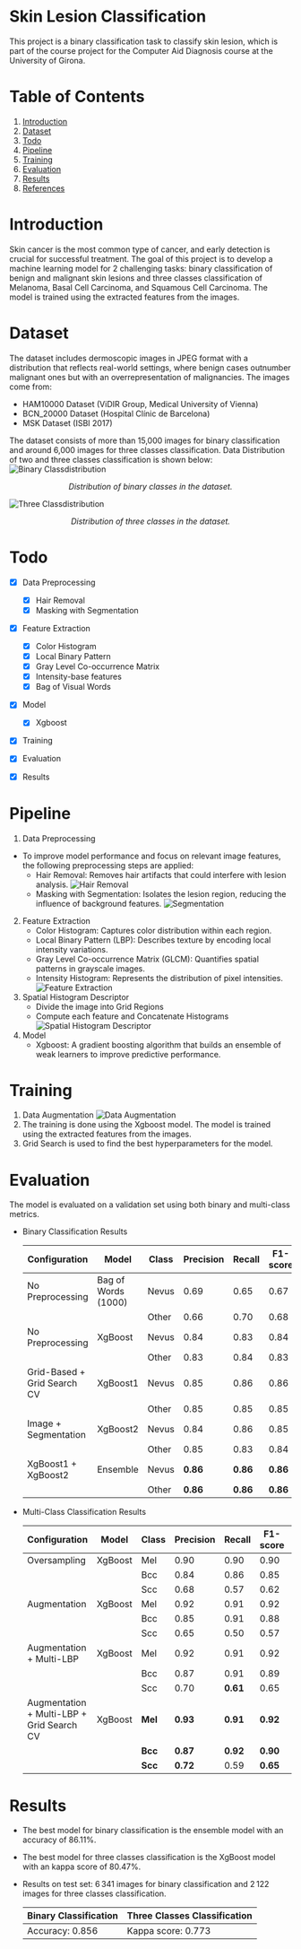 # Skin Lesion Classification
This project is a binary classification task to classify skin lesion, which is part of the course project for the Computer Aid Diagnosis course at the University of Girona.

# Table of Contents
1. [Introduction](#introduction)
2. [Dataset](#dataset)
3. [Todo](#todo)
4. [Pipeline](#pipeline)
5. [Training](#training)
6. [Evaluation](#evaluation)
7. [Results](#results)
8. [References](#references)

# Introduction
Skin cancer is the most common type of cancer, and early detection is crucial for successful treatment. The goal of this project is to develop a machine learning model for 2 challenging tasks: binary classification of benign and malignant skin lesions and three classes classification of Melanoma, Basal Cell Carcinoma, and Squamous Cell Carcinoma. The model is trained using the extracted features from the images.

# Dataset
The dataset includes dermoscopic images in JPEG format with a distribution that reflects real-world settings, where benign cases outnumber malignant ones but with an overrepresentation of malignancies. The images come from:
- HAM10000 Dataset (ViDIR Group, Medical University of Vienna)
- BCN_20000 Dataset (Hospital Clínic de Barcelona)
- MSK Dataset (ISBI 2017)

The dataset consists of more than 15,000 images for binary classification and around 6,000 images for three classes classification. Data Distribution of two and three classes classification is shown below:
    ![Binary Classdistribution](./images/two_class_distribution.png)
    <p align="center">
        *Distribution of binary classes in the dataset.*
    </p>
    ![Three Classdistribution](./images/three_class_distribution.png)
    <p align="center">
        *Distribution of three classes in the dataset.*
    </p>

# Todo
- [x] Data Preprocessing
    - [x] Hair Removal
    - [x] Masking with Segmentation
- [x] Feature Extraction
    - [x] Color Histogram
    - [x] Local Binary Pattern
    - [x] Gray Level Co-occurrence Matrix
    - [x] Intensity-base features
    - [x] Bag of Visual Words
- [x] Model
    - [x] Xgboost
- [x] Training 
- [x] Evaluation
- [x] Results


# Pipeline
1. Data Preprocessing
- To improve model performance and focus on relevant image features, the following preprocessing steps are applied:
    - Hair Removal: Removes hair artifacts that could interfere with lesion analysis.
    ![Hair Removal](./images/hair_removal.png)
    - Masking with Segmentation: Isolates the lesion region, reducing the influence of background features.
    ![Segmentation](./images/segmentation.png)
2. Feature Extraction
    - Color Histogram: Captures color distribution within each region.
    - Local Binary Pattern (LBP): Describes texture by encoding local intensity variations.
    - Gray Level Co-occurrence Matrix (GLCM): Quantifies spatial patterns in grayscale images.
    - Intensity Histogram: Represents the distribution of pixel intensities.
    ![Feature Extraction](./images/feature_extraction.png)
3. Spatial Histogram Descriptor
    - Divide the image into Grid Regions
    - Compute each feature and Concatenate Histograms
    ![Spatial Histogram Descriptor](./images/grid.png)
4. Model
    - Xgboost: A gradient boosting algorithm that builds an ensemble of weak learners to improve predictive performance.

# Training
1. Data Augmentation
![Data Augmentation](./images/augmentation.png)
2. The training is done using the Xgboost model. The model is trained using the extracted features from the images.
3. Grid Search is used to find the best hyperparameters for the model.

# Evaluation
The model is evaluated on a validation set using both binary and multi-class metrics.
- Binary Classification Results

    | **Configuration**              | **Model**              | **Class** | **Precision** | **Recall** | **F1-score** | **Accuracy** |
    |----------------------------|--------------------|-------|-----------|--------|----------|----------|
    | No Preprocessing           | Bag of Words (1000) | Nevus | 0.69      | 0.65   | 0.67     | 0.6733   |
    |                            |                    | Other | 0.66      | 0.70   | 0.68     |          |
    | No Preprocessing           | XgBoost           | Nevus | 0.84      | 0.83   | 0.84     | 0.8356   |
    |                            |                    | Other | 0.83      | 0.84   | 0.83     |          |
    | Grid-Based + Grid Search CV | XgBoost1         | Nevus | 0.85      | 0.86   | 0.86     | 0.8543   |
    |                            |                    | Other | 0.85      | 0.85   | 0.85     |          |
    | Image + Segmentation       | XgBoost2          | Nevus | 0.84      | 0.86   | 0.85     | 0.8540   |
    |                            |                    | Other | 0.85      | 0.83   | 0.84     |          |
    | XgBoost1 + XgBoost2        | Ensemble          | Nevus | **0.86**      | **0.86**   | **0.86**     | **0.8611**   |
    |                            |                    | Other | **0.86**      | **0.86**   | **0.86**     |          |

- Multi-Class Classification Results

    | **Configuration**                          | **Model**  | **Class** | **Precision** | **Recall** | **F1-score** | **Kappa** |
    |--------------------------------------------|------------|-----------|---------------|------------|--------------|-----------|
    | Oversampling                           | XgBoost | Mel       | 0.90          | 0.90       | 0.90         | 0.7488    |
    |                                            |            | Bcc       | 0.84          | 0.86       | 0.85         |           |
    |                                            |            | Scc       | 0.68          | 0.57       | 0.62         |           |
    | Augmentation                           | XgBoost | Mel       | 0.92          | 0.91       | 0.92         | 0.7815    |
    |                                            |            | Bcc       | 0.85          | 0.91       | 0.88         |           |
    |                                            |            | Scc       | 0.65          | 0.50       | 0.57         |           |
    | Augmentation + Multi-LBP               | XgBoost | Mel       | 0.92          | 0.91       | 0.92         | 0.7979    |
    |                                            |            | Bcc       | 0.87          | 0.91       | 0.89         |           |
    |                                            |            | Scc       | 0.70          | **0.61**       | 0.65         |           |
    | Augmentation + Multi-LBP + Grid Search CV | XgBoost | **Mel**   | **0.93**     | **0.91**   | **0.92**     | **0.8047** |
    |                                            |            | **Bcc**   | **0.87**     | **0.92**   | **0.90**     |           |
    |                                            |            | **Scc**   | **0.72**     | 0.59   | **0.65**     |           |

    
# Results

- The best model for binary classification is the ensemble model with an accuracy of 86.11%.
- The best model for three classes classification is the XgBoost model with an kappa score of 80.47%.
- Results on test set: 6 341 images for binary classification and 2 122 images for three classes classification.

   | Binary Classification | Three Classes Classification |
    |------------------------|-------------------------------|
    | Accuracy: 0.856        | Kappa score: 0.773            |